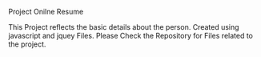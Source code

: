 Project Onilne Resume

This Project reflects the basic details about the person.
Created using javascript and jquey Files.
Please Check the Repository for Files related to the project. 

